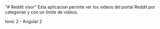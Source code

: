 "# Reddit visor"
Esta aplicacion permite ver los videos del portal Reddit por categorias y con un limite de videos.

Ionic 2 - Angular 2 
